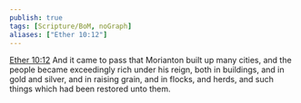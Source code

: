 ```yaml
---
publish: true
tags: [Scripture/BoM, noGraph]
aliases: ["Ether 10:12"]
---
```

[Ether 10:12](https://churchofjesuschrist.org/study/scriptures/bofm/ether/10?lang=eng&id=p12#p12) And it came to pass that Morianton built up many cities, and the people became exceedingly rich under his reign, both in buildings, and in gold and silver, and in raising grain, and in flocks, and herds, and such things which had been restored unto them.
